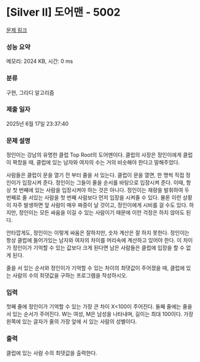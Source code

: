 # [Silver II] 도어맨 - 5002 

[문제 링크](https://www.acmicpc.net/problem/5002) 

### 성능 요약

메모리: 2024 KB, 시간: 0 ms

### 분류

구현, 그리디 알고리즘

### 제출 일자

2025년 6월 17일 23:37:40

### 문제 설명

<p>정인이는 강남의 유명한 클럽 Top Root의 도어맨이다. 클럽의 사장은 정인이에게 클럽이 꽉찼을 때, 클럽에 있는 남자와 여자의 수는 거의 비슷해야 한다고 말해주었다.</p>

<p>사람들은 클럽이 문을 열기 전 부터 줄을 서 있는다. 클럽이 문을 열면, 한 명씩 직접 정인이가 입장시켜 준다. 정인이는 그들이 줄을 순서를 바탕으로 입장시켜 준다. 이때, 항상 첫 번째에 있는 사람을 입장시켜야 하는 것은 아니다. 정인이는 재량을 발휘하여 두 번째로 줄 서있는 사람을 첫 번째 사람보다 먼저 입장을 시켜줄 수 있다. 물론 이런 상황이 자주 발생하면 앞 사람이 매우 짜증이 날 것이고, 정인이에게 시비를 걸 수도 있다. 하지만, 정인이는 모든 싸움을 이길 수 있는 사람이기 때문에 이런 걱정은 하지 않아도 된다.</p>

<p>안타깝게도, 정인이는 이렇게 싸움은 잘하지만, 숫자 계산은 잘 하지 못한다. 정인이는 항상 클럽에 들어가있는 남자와 여자의 차이를 머리속에 계산하고 있어야 한다. 이 차이가 정인이가 기억할 수 있는 값보다 크게 된다면 남은 사람들은 클럽에 입장을 할 수 없게 된다.</p>

<p>줄을 서 있는 순서와 정인이가 기억할 수 있는 차이의 최댓값이 주어졌을 때, 클럽에 있는 사람의 수의 최댓값을 구하는 프로그램을 작성하시오.</p>

### 입력 

 <p>첫째 줄에 정인이가 기억할 수 있는 가장 큰 차이 X<100이 주어진다. 둘째 줄에는 줄을 서 있는 순서가 주어진다. W는 여성, M은 남성을 나타내며, 길이는 최대 100이다. 가장 왼쪽에 있는 글자가 줄의 가장 앞에 서 있는 사람의 성별이다. </p>

### 출력 

 <p>클럽에 있는 사람 수의 최댓값을 출력한다.</p>


